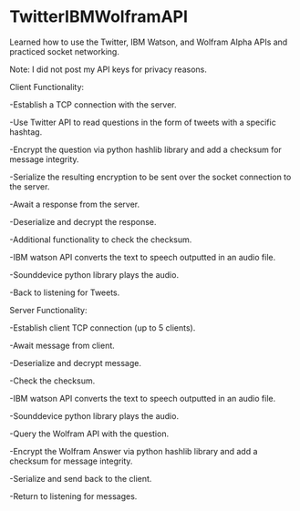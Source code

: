 # TwitterIBMWolframAPI
Learned how to use the Twitter, IBM Watson, and Wolfram Alpha APIs and practiced socket networking.

Note: I did not post my API keys for privacy reasons.


Client Functionality:


-Establish a TCP connection with the server.

-Use Twitter API to read questions in the form of tweets with a specific hashtag.

-Encrypt the question via python hashlib library and add a checksum for message integrity.

-Serialize the resulting encryption to be sent over the socket connection to the server.

-Await a response from the server.

-Deserialize and decrypt the response.

-Additional functionality to check the checksum.

-IBM watson API converts the text to speech outputted in an audio file.

-Sounddevice python library plays the audio.

-Back to listening for Tweets.


Server Functionality:


-Establish client TCP connection (up to 5 clients).

-Await message from client.

-Deserialize and decrypt message.

-Check the checksum.

-IBM watson API converts the text to speech outputted in an audio file.

-Sounddevice python library plays the audio.

-Query the Wolfram API with the question.

-Encrypt the Wolfram Answer via python hashlib library and add a checksum for message integrity.

-Serialize and send back to the client.

-Return to listening for messages.

